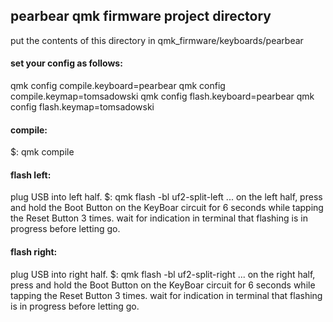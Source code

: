 ## pearbear qmk firmware project directory

put the contents of this directory in qmk_firmware/keyboards/pearbear

#### set your config as follows:
qmk config compile.keyboard=pearbear
qmk config compile.keymap=tomsadowski
qmk config flash.keyboard=pearbear
qmk config flash.keymap=tomsadowski


#### compile:   
$: qmk compile


#### flash left: 
plug USB into left half.
$: qmk flash -bl uf2-split-left
... on the left half, press and hold the Boot Button on the KeyBoar circuit for 6 seconds while tapping the Reset Button 3 times. wait for indication in terminal that flashing is in progress before letting go.


#### flash right: 
plug USB into right half.
$: qmk flash -bl uf2-split-right
... on the right half, press and hold the Boot Button on the KeyBoar circuit for 6 seconds while tapping the Reset Button 3 times. wait for indication in terminal that flashing is in progress before letting go.
